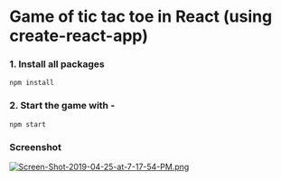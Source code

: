 # Game of tic tac toe in React (using create-react-app)

### 1. Install all packages
``` npm install ```

### 2. Start the game with -
``` npm start ```

### Screenshot
[![Screen-Shot-2019-04-25-at-7-17-54-PM.png](https://i.postimg.cc/Bv29Rk91/Screen-Shot-2019-04-25-at-7-17-54-PM.png)](https://postimg.cc/CZMQqvKF)
